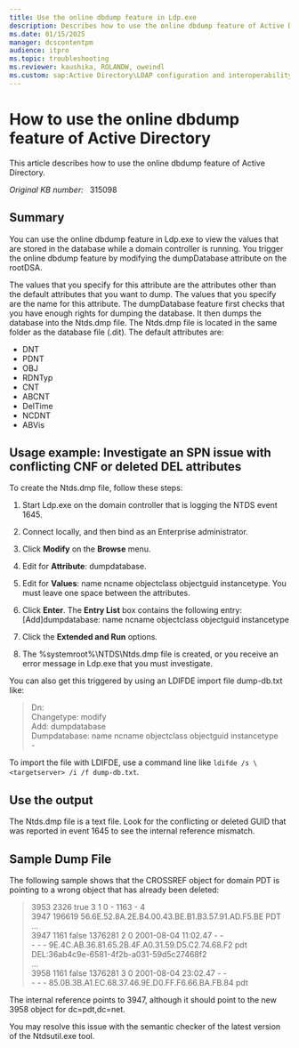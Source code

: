 ```yaml
---
title: Use the online dbdump feature in Ldp.exe
description: Describes how to use the online dbdump feature of Active Directory.
ms.date: 01/15/2025
manager: dcscontentpm
audience: itpro
ms.topic: troubleshooting
ms.reviewer: kaushika, ROLANDW, oweindl
ms.custom: sap:Active Directory\LDAP configuration and interoperability, csstroubleshoot
---
```

# How to use the online dbdump feature of Active Directory

This article describes how to use the online dbdump feature of Active Directory.

_Original KB number:_ &nbsp; 315098

## Summary

You can use the online dbdump feature in Ldp.exe to view the values that are stored in the database while a domain controller is running. You trigger the online dbdump feature by modifying the dumpDatabase attribute on the rootDSA.

The values that you specify for this attribute are the attributes other than the default attributes that you want to dump. The values that you specify are the name for this attribute. The dumpDatabase feature first checks that you have enough rights for dumping the database. It then dumps the database into the Ntds.dmp file. The Ntds.dmp file is located in the same folder as the database file (.dit). The default attributes are:

- DNT
- PDNT
- OBJ
- RDNTyp
- CNT
- ABCNT
- DelTime
- NCDNT
- ABVis

## Usage example: Investigate an SPN issue with conflicting CNF or deleted DEL attributes

To create the Ntds.dmp file, follow these steps:

1. Start Ldp.exe on the domain controller that is logging the NTDS event 1645.
2. Connect locally, and then bind as an Enterprise administrator.
3. Click **Modify** on the **Browse** menu.
4. Edit for **Attribute**: dumpdatabase.
5. Edit for **Values**: name ncname objectclass objectguid instancetype. You must leave one space between the attributes.
6. Click **Enter**. The **Entry List** box contains the following entry:  
    [Add]dumpdatabase: name ncname objectclass objectguid instancetype

7. Click the **Extended and Run** options.
8. The %systemroot%\NTDS\Ntds.dmp file is created, or you receive an error message in Ldp.exe that you must investigate.

You can also get this triggered by using an LDIFDE import file dump-db.txt like:

> Dn:  
Changetype: modify  
Add: dumpdatabase  
Dumpdatabase: name ncname objectclass objectguid instancetype  
\-

To import the file with LDIFDE, use a command line like `ldifde /s \<targetserver> /i /f dump-db.txt`.

## Use the output

The Ntds.dmp file is a text file. Look for the conflicting or deleted GUID that was reported in event 1645 to see the internal reference mismatch.

## Sample Dump File

The following sample shows that the CROSSREF object for domain PDT is pointing to a wrong object that has already been deleted:

> 3953 2326 true 3 1 0 - 1163 - 4  
3947 196619 56.6E.52.8A.2E.B4.00.43.BE.B1.B3.57.91.AD.F5.BE PDT  
...  
3947 1161 false 1376281 2 0 2001-08-04 11:02.47 - -  
\- - - 9E.4C.AB.36.81.65.2B.4F.A0.31.59.D5.C2.74.68.F2 pdt  
DEL:36ab4c9e-6581-4f2b-a031-59d5c27468f2  
...  
3958 1161 false 1376281 3 0 2001-08-04 23:02.47 - -  
\- - - 85.0B.3B.A1.EC.68.37.46.9E.D0.FF.F6.66.BA.FB.84 pdt

The internal reference points to 3947, although it should point to the new 3958 object for dc=pdt,dc=net.

You may resolve this issue with the semantic checker of the latest version of the Ntdsutil.exe tool.
